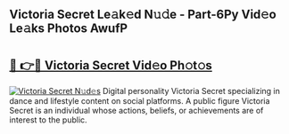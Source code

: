 ## Victoria Secret Le𝚊k𝚎d N𝚞𝚍e - Part-6Py Vid𝚎o Le𝚊ks Photos AwufP

# <h2><a href="http://fbfqj5m.evod.top/?m=Victoria+Secret">🔗 👉🔴 Victoria Secret Vid𝚎o Ph𝚘t𝚘s</a></h2>

[![Victoria Secret N𝚞d𝚎s](https://i.imgur.com/8V9OHl7.gif)](http://fbfqj5m.evod.top/?m=Victoria+Secret)
Digital personality Victoria Secret specializing in dance and lifestyle content on social platforms. A public figure Victoria Secret is an individual whose actions, beliefs, or achievements are of interest to the public. 
